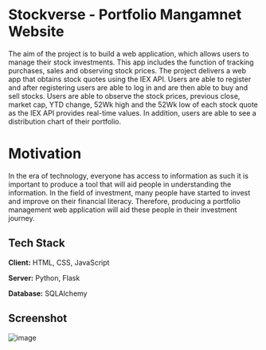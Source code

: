 # Stockverse - Portfolio Mangamnet Website

The aim of the project is to build a web application, which allows users to manage their stock
investments. This app includes the function of tracking purchases, sales and observing
stock prices. The project delivers a web app that obtains stock quotes using the IEX API.
Users are able to register and after registering users are able to log in and are then
able to buy and sell stocks. Users are able to observe the stock prices, previous close,
market cap, YTD change, 52Wk high and the 52Wk low of each stock quote as the IEX API
provides real-time values. In addition, users are able to see a distribution chart of
their portfolio.

# Motivation 

In the era of technology, everyone has access to information as such it is important to
produce a tool that will aid people in understanding the information. In the field of
investment, many people have started to invest and improve on their financial literacy.
Therefore, producing a portfolio management web application will aid these people in their
investment journey.


## Tech Stack

**Client:** HTML, CSS, JavaScript

**Server:** Python, Flask

**Database:** SQLAlchemy

## Screenshot
![image](https://github.com/hamzaosman7891/Stockverse/assets/139790922/1c8eca02-222d-4041-a3f8-048a357e766d)
